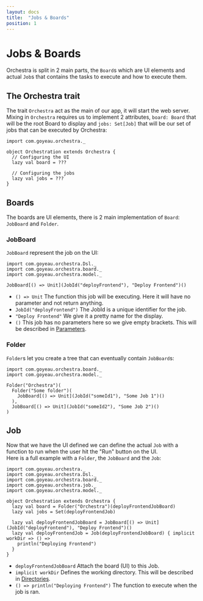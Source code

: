 ```yaml
---
layout: docs
title:  "Jobs & Boards"
position: 1
---
```


# Jobs & Boards

Orchestra is split in 2 main parts, the `Board`s which are UI elements and actual `Job`s that contains the tasks to
execute and how to execute them.

## The Orchestra trait

The trait `Orchestra` act as the main of our app, it will start the web server.  
Mixing in `Orchestra` requires us to implement 2 attributes, `board: Board` that will be the root Board to
display and `jobs: Set[Job]` that will be our set of jobs that can be executed by Orchestra:
```tut:silent
import com.goyeau.orchestra._

object Orchestration extends Orchestra {
  // Configuring the UI
  lazy val board = ???

  // Configuring the jobs
  lazy val jobs = ???
}
```

## Boards

The boards are UI elements, there is 2 main implementation of `Board`: `JobBoard` and `Folder`.

### JobBoard
`JobBoard` represent the job on the UI:
```tut:silent
import com.goyeau.orchestra.Dsl._
import com.goyeau.orchestra.board._
import com.goyeau.orchestra.model._

JobBoard[() => Unit](JobId("deployFrontend"), "Deploy Frontend")()
```
- `() => Unit` The function this job will be executing. Here it will have no parameter and not return anything.
- `JobId("deployFrontend")` The JobId is a unique identifier for the job.
- `"Deploy Frontend"` We give it a pretty name for the display.
- `()` This job has no parameters here so we give empty brackets. This will be described in [Parameters](parameters.html).

### Folder
`Folder`s let you create a tree that can eventually contain `JobBoard`s: 
```tut:silent
import com.goyeau.orchestra.board._
import com.goyeau.orchestra.model._

Folder("Orchestra")(
  Folder("Some folder")(
    JobBoard[() => Unit](JobId("someId1"), "Some Job 1")()
  ),
  JobBoard[() => Unit](JobId("someId2"), "Some Job 2")()
)
```

## Job

Now that we have the UI defined we can define the actual `Job` with a function to run when the user hit the "Run"
button on the UI.  
Here is a full example with a `Folder`, the `JobBoard` and the `Job`:
```tut:silent
import com.goyeau.orchestra._
import com.goyeau.orchestra.Dsl._
import com.goyeau.orchestra.board._
import com.goyeau.orchestra.job._
import com.goyeau.orchestra.model._

object Orchestration extends Orchestra {
  lazy val board = Folder("Orchestra")(deployFrontendJobBoard)
  lazy val jobs = Set(deployFrontendJob)

  lazy val deployFrontendJobBoard = JobBoard[() => Unit](JobId("deployFrontend"), "Deploy Frontend")()
  lazy val deployFrontendJob = Job(deployFrontendJobBoard) { implicit workDir => () =>
    println("Deploying Frontend")
  }
}
```
- `deployFrontendJobBoard` Attach the board (UI) to this Job.
- `implicit workDir` Defines the working directory. This will be described in [Directories](directories.html).
- `() => println("Deploying Frontend")` The function to execute when the job is ran.
